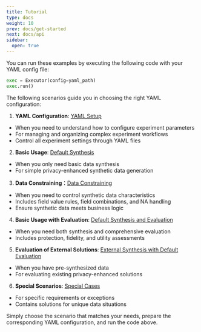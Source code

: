 ```yaml
---
title: Tutorial
type: docs
weight: 10
prev: docs/get-started
next: docs/api
sidebar:
  open: true
---
```



You can run these examples by executing the following code with your YAML config file:

```python
exec = Executor(config=yaml_path)
exec.run()
```

The following scenarios guide you in choosing the right YAML configuration:

1. **YAML Configuration**: [YAML Setup](docs/tutorial/yaml-config)

  - When you need to understand how to configure experiment parameters
  - For managing and organizing complex experiment workflows
  - Control all experiment settings through YAML files

2. **Basic Usage**: [Default Synthesis](docs/tutorial/default-synthesis)

  - When you only need basic data synthesis
  - For simple privacy-enhanced synthetic data generation

3. **Data Constraining**：[Data Constraining](docs/tutorial/data-constraining)

  - When you need to control synthetic data characteristics
  - Includes field value rules, field combinations, and NA handling
  - Ensure synthetic data meets business logic

4. **Basic Usage with Evaluation**: [Default Synthesis and Evaluation](docs/tutorial/default-synthesis-default-evaluation)

  - When you need both synthesis and comprehensive evaluation
  - Includes protection, fidelity, and utility assessments

5. **Evaluation of External Solutions**: [External Synthesis with Default Evaluation](docs/tutorial/external-synthesis-default-evaluation)

  - When you have pre-synthesized data
  - For evaluating existing privacy-enhanced solutions

6. **Special Scenarios**: [Special Cases](docs/tutorial/special-cases)

  - For specific requirements or exceptions
  - Contains solutions for unique data situations


Simply choose the scenario that matches your needs, prepare the corresponding YAML configuration, and run the code above.